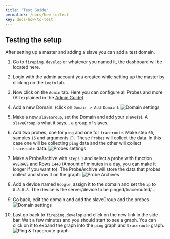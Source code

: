 ```yaml
---
title: "Test Guide"
permalink: /docs/how-to/test
key: docs-how-to-test
---
```


## Testing the setup
After setting up a master and adding a slave you can add a test domain.

1. Go to `fireping.develop` or whatever you named it, the dashboard wil be located here.

2. Login with the admin account you created while setting up the master by clicking on the `Login` tab.

3. Now click on the `Admin` tab. Here you can configure all Probes and more (All explained in the [Admin Guide](/fireping/docs/how-to/admin)).

4. Add a new Domain. (click on `Domain > Add Domain`).
![Domain settings](/fireping/assets/images/domain.png)

5. Make a new `slaveGroup`, set the Domain and add your slave(s). A `slaveGroup` is what it says... a group of slaves.

6. Add two probes, one for `ping` and one for `traceroute`. Make step `60`, samples `15` and arguments `{}`. These `Probes` will collect the data. In this case one will be collecting `ping` data and the other will collect `traceroute` data.
![Probes settings](/fireping/assets/images/probes.png)

7. Make a ProbeArchive with `steps` `1` and select a probe with function `AVERAGE` and Rows `1440` (Amount of minutes in a day, you can make it longer if you want to). The ProbeArchive will store the data that probes collect and show it on the graph.
![Probe Archives](/fireping/assets/images/probe_archive.png)

8. Add a device named `Google`, assign it to the domain and set the `ip` to `8.8.8.8`. The device is the server/device to be pinged/tracerouted/...

9. Go back, edit the domain and add the slaveGroup and the probes
![Domain settings](/fireping/assets/images/domain_2.png)

10. Last go back to `fireping.develop` and click on the new link in the side bar. Wait a few minutes and you should start to see a graph. You can click on it to expand the graph into the `ping` graph and `traceroute` graph.
![Ping & Traceroute graph](/fireping/assets/images/dashboard_ping_traceroute_graph.png)

